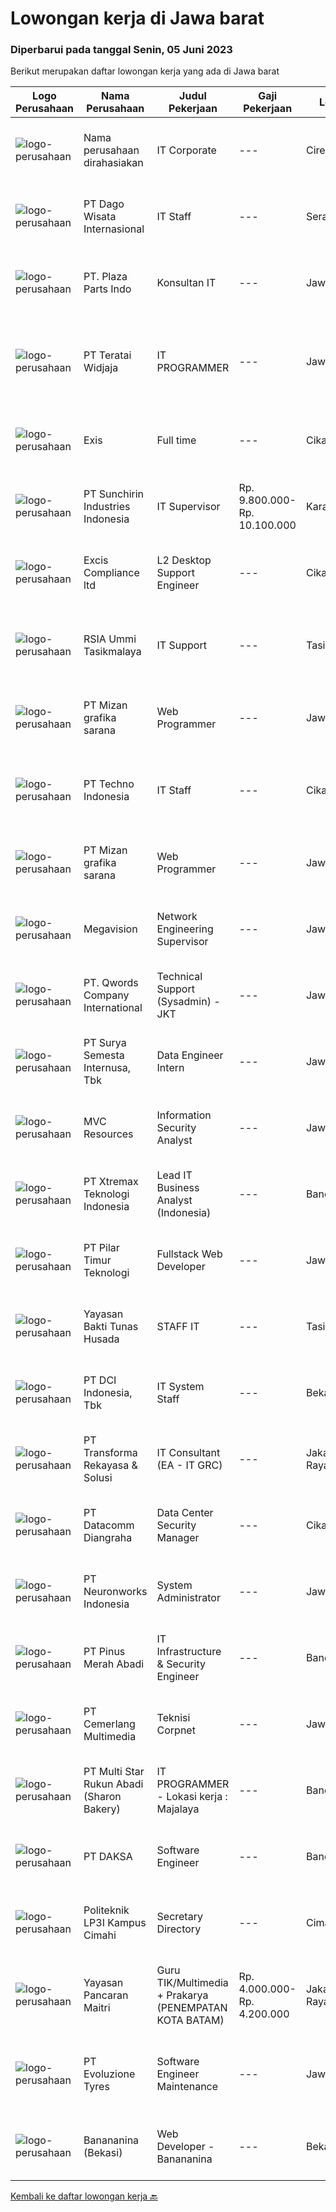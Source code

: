 
  # Lowongan kerja di Jawa barat

  ### Diperbarui pada tanggal Senin, 05 Juni 2023

  Berikut merupakan daftar lowongan kerja yang ada di Jawa barat

  |Logo Perusahaan | Nama Perusahaan | Judul Pekerjaan | Gaji Pekerjaan | Lokasi | Deskripsi | Tanggal diunggah | Pranala |
  | -------------- | --------------- | --------------- | --------- | --------- | -------------- | ------- | ----------- |
  |![logo-perusahaan](https://i.ibb.co/sqvTCh9/112815900-stock-vector-no-image-available-icon-flat-vector.webp)|Nama perusahaan dirahasiakan|IT Corporate|---|Cirebon|Kualifikasi : Menyiapkan dan menginstall software (laptop, Handphone, dll) yang dibutuhkan user dalam bekerja Maintenance Peralatan IT, Program &amp;...|Minggu, 04 Juni 2023|https://www.jobstreet.co.id/id/job/it-corporate-4348545?token=0~bd952b38-540d-4ce8-83d2-86b0db00ee8e&sectionRank=1&jobId=jobstreet-id-job-4348545|
|![logo-perusahaan](https://image-service-cdn.seek.com.au/d080c4a3f749a32086657040e2f3f6aaaaea9a0b/ee4dce1061f3f616224767ad58cb2fc751b8d2dc)|PT Dago Wisata Internasional|IT Staff|---|Serang|Responsibilities: Planning, developing, and monitoring IT work programs  Troubleshoot and repair technical problems or issues related to computer...|Minggu, 04 Juni 2023|https://www.jobstreet.co.id/id/job/it-staff-1035968715?token=0~bd952b38-540d-4ce8-83d2-86b0db00ee8e&sectionRank=2&jobId=jobstreet-id-job-1035968715|
|![logo-perusahaan](https://i.ibb.co/sqvTCh9/112815900-stock-vector-no-image-available-icon-flat-vector.webp)|PT. Plaza Parts Indo|Konsultan IT|---|Jawa Barat|Dibutuhkan konsultan IT untuk menangani hardware dan software, maintenance program SAP dan pengembangannya.Persyaratan  sbb :- Usia produktif-...|Minggu, 04 Juni 2023|https://www.jobstreet.co.id/id/job/konsultan-it-1035852938?token=0~bd952b38-540d-4ce8-83d2-86b0db00ee8e&sectionRank=3&jobId=jobstreet-id-job-1035852938|
|![logo-perusahaan](https://image-service-cdn.seek.com.au/3c03caccb30283a16a448b5ba94f2cfd592eef08/ee4dce1061f3f616224767ad58cb2fc751b8d2dc)|PT Teratai Widjaja|IT PROGRAMMER|---|Jawa Barat|(DIMOHON UNTUK SELALU MENGECEK EMAIL DAN NOMOR KALIAN YANG TERTERA PADA CV AGAR MEMPERMUDAH PROSES RECRUITMENT SELANJUTNYA)HARAP MEMBACA LAMARAN...|Minggu, 04 Juni 2023|https://www.jobstreet.co.id/id/job/it-programmer-1035891864?token=0~bd952b38-540d-4ce8-83d2-86b0db00ee8e&sectionRank=4&jobId=jobstreet-id-job-1035891864|
|![logo-perusahaan](https://i.ibb.co/sqvTCh9/112815900-stock-vector-no-image-available-icon-flat-vector.webp)|Exis|Full time|---|Cikarang|Industry: IT ServicesWork Experience: 4-5 yearsCity: CikarangState/Province: Jawa BaratZip/Postal Code: 17530Job DescriptionJOB DESCRIPTION  •...|Minggu, 04 Juni 2023|https://www.jobstreet.co.id/id/job/full-time-1035766371?token=0~bd952b38-540d-4ce8-83d2-86b0db00ee8e&sectionRank=5&jobId=jobstreet-id-job-1035766371|
|![logo-perusahaan](https://image-service-cdn.seek.com.au/6dd9108bb2cb3b9362ca624f32769a16f0967cd7/ee4dce1061f3f616224767ad58cb2fc751b8d2dc)|PT Sunchirin Industries Indonesia|IT Supervisor|Rp. 9.800.000-Rp. 10.100.000|Karawang|Job Descriptions: Conducting preventive and corrective actions regarding to the technical issues/ troubleshooting that can be faced by the users, this...|Sabtu, 03 Juni 2023|https://www.jobstreet.co.id/id/job/it-supervisor-4357455?token=0~bd952b38-540d-4ce8-83d2-86b0db00ee8e&sectionRank=6&jobId=jobstreet-id-job-4357455|
|![logo-perusahaan](https://i.ibb.co/sqvTCh9/112815900-stock-vector-no-image-available-icon-flat-vector.webp)|Excis Compliance ltd|L2 Desktop Support Engineer|---|Cikarang|JOB DESCRIPTION • Workstation Services (e.g., Desktop, Monitors, Printers and laptop)• Break fix• Desktop/Laptop Hardware related troubleshooting -...|Minggu, 04 Juni 2023|https://www.jobstreet.co.id/id/job/l2-desktop-support-engineer-1035765668?token=0~bd952b38-540d-4ce8-83d2-86b0db00ee8e&sectionRank=7&jobId=jobstreet-id-job-1035765668|
|![logo-perusahaan](https://i.ibb.co/sqvTCh9/112815900-stock-vector-no-image-available-icon-flat-vector.webp)|RSIA Ummi Tasikmalaya|IT Support|---|Tasikmalaya|Kualifikasi Pekerjaan Berpengalaman minimal 1 Tahun di IT support nilai plus  Mampu melakukan instalasi komputer, software, jaringan LAN. Menguasai...|Jumat, 02 Juni 2023|https://www.jobstreet.co.id/id/job/it-support-4357173?token=0~bd952b38-540d-4ce8-83d2-86b0db00ee8e&sectionRank=8&jobId=jobstreet-id-job-4357173|
|![logo-perusahaan](https://i.ibb.co/sqvTCh9/112815900-stock-vector-no-image-available-icon-flat-vector.webp)|PT Mizan grafika sarana|Web Programmer|---|Jawa Barat|- Pendidikan minimal S1 Informatika / Sederajat- Wajib menguasai Framework Codeigniter 3.11- Menguasai HTML, CSS dan Bootstrap (v.3/4), dan PHP 7-...|Minggu, 04 Juni 2023|https://www.jobstreet.co.id/id/job/web-programmer-1035809570?token=0~bd952b38-540d-4ce8-83d2-86b0db00ee8e&sectionRank=9&jobId=jobstreet-id-job-1035809570|
|![logo-perusahaan](https://image-service-cdn.seek.com.au/8bda9f9cbe943566e0ee7ae263f24c0e8e3f68da/ee4dce1061f3f616224767ad58cb2fc751b8d2dc)|PT Techno Indonesia|IT Staff|---|Cikarang|PT Tri Saudara Sentosa Industri (www.tri-saudara.com) adalah sebuah perusahaan yang bergerak dalam bidang mold maker dan plastic injection yang telah...|Jumat, 02 Juni 2023|https://www.jobstreet.co.id/id/job/it-staff-4356127?token=0~bd952b38-540d-4ce8-83d2-86b0db00ee8e&sectionRank=10&jobId=jobstreet-id-job-4356127|
|![logo-perusahaan](https://i.ibb.co/sqvTCh9/112815900-stock-vector-no-image-available-icon-flat-vector.webp)|PT Mizan grafika sarana|Web Programmer|---|Jawa Barat|- Pendidikan minimal S1 Informatika / Sederajat- Wajib menguasai Framework Codeigniter 3.11- Menguasai HTML, CSS dan Bootstrap (v.3/4), dan PHP 7-...|Minggu, 04 Juni 2023|https://www.jobstreet.co.id/id/job/web-programmer-1035788020?token=0~bd952b38-540d-4ce8-83d2-86b0db00ee8e&sectionRank=11&jobId=jobstreet-id-job-1035788020|
|![logo-perusahaan](https://i.ibb.co/sqvTCh9/112815900-stock-vector-no-image-available-icon-flat-vector.webp)|Megavision|Network Engineering Supervisor|---|Jawa Barat|Kualifikasi- Pendidikan minimal S1, usia maksimal 30 tahun- Menguasai switching VLAN baik L2 dan L3 routing protocol BGP, OSPF, MPLS- Menguasai sistem...|Minggu, 04 Juni 2023|https://www.jobstreet.co.id/id/job/network-engineering-supervisor-1035825014?token=0~bd952b38-540d-4ce8-83d2-86b0db00ee8e&sectionRank=12&jobId=jobstreet-id-job-1035825014|
|![logo-perusahaan](https://image-service-cdn.seek.com.au/aea0d289c424aa6d3a94988c859ad854e0b0d758/ee4dce1061f3f616224767ad58cb2fc751b8d2dc)|PT. Qwords Company International|Technical Support (Sysadmin) - JKT|---|Jawa Barat|PT Qwords Company International merupakan perusahaan yang memberikan layanan hosting, cloud, &amp; data center terkemuka di Indonesia. Qwords telah...|Minggu, 04 Juni 2023|https://www.jobstreet.co.id/id/job/technical-support-sysadmin-jkt-1035788289?token=0~bd952b38-540d-4ce8-83d2-86b0db00ee8e&sectionRank=13&jobId=jobstreet-id-job-1035788289|
|![logo-perusahaan](https://image-service-cdn.seek.com.au/2cae9be6400e0dd88615b6428f1ba2997edb8416/ee4dce1061f3f616224767ad58cb2fc751b8d2dc)|PT Surya Semesta Internusa, Tbk|Data Engineer Intern|---|Jawa Barat|MENJADI BAGIAN DARI TIM KAMI!SSIA, formerly known as PT Multi Investments Limited, was established on 15 June 1971, the company then transformed into...|Minggu, 04 Juni 2023|https://www.jobstreet.co.id/id/job/data-engineer-intern-1036000134?token=0~bd952b38-540d-4ce8-83d2-86b0db00ee8e&sectionRank=14&jobId=jobstreet-id-job-1036000134|
|![logo-perusahaan](https://i.ibb.co/sqvTCh9/112815900-stock-vector-no-image-available-icon-flat-vector.webp)|MVC Resources|Information Security Analyst|---|Jawa Barat|Position Summary:Monitor, evaluate and assess our IT Security controls, policies, setup, and configuration for compliance.Managing cybersecurity...|Minggu, 04 Juni 2023|https://www.jobstreet.co.id/id/job/information-security-analyst-1035905999?token=0~bd952b38-540d-4ce8-83d2-86b0db00ee8e&sectionRank=15&jobId=jobstreet-id-job-1035905999|
|![logo-perusahaan](https://image-service-cdn.seek.com.au/ce74a79d8ea261e54cdae65dc8035221535675cf/ee4dce1061f3f616224767ad58cb2fc751b8d2dc)|PT Xtremax Teknologi Indonesia|Lead IT Business Analyst (Indonesia)|---|Bandung|As a system/business analyst, your band of adventurers rely on you to identify and analyse our clients’ requirements and then build them in the form...|Minggu, 04 Juni 2023|https://www.jobstreet.co.id/id/job/lead-it-business-analyst-indonesia-1035984038?token=0~bd952b38-540d-4ce8-83d2-86b0db00ee8e&sectionRank=16&jobId=jobstreet-id-job-1035984038|
|![logo-perusahaan](https://image-service-cdn.seek.com.au/83fcbd95c4dd6a32d771d686a6edbf0ad0cbddeb/ee4dce1061f3f616224767ad58cb2fc751b8d2dc)|PT Pilar Timur Teknologi|Fullstack Web Developer|---|Jawa Barat|Requirements: Good skill in using PHP framework codeigniter &amp; laravel. Good Skill in database management using MySQL 8 &amp; PostreSQL 10 and know...|Minggu, 04 Juni 2023|https://www.jobstreet.co.id/id/job/fullstack-web-developer-1035947152?token=0~bd952b38-540d-4ce8-83d2-86b0db00ee8e&sectionRank=17&jobId=jobstreet-id-job-1035947152|
|![logo-perusahaan](https://image-service-cdn.seek.com.au/a6efb5ec8480803b0f1c8fd58a53db7207d694b7/ee4dce1061f3f616224767ad58cb2fc751b8d2dc)|Yayasan Bakti Tunas Husada|STAFF IT|---|Tasikmalaya|Kualifikasi : Pendidikan minimal S1 Informatika Menguasai bahasa pemrograman PHP dengan framework Laravel, MySql (RDBMS lain dipersilahkan),...|Kamis, 01 Juni 2023|https://www.jobstreet.co.id/id/job/staff-it-4343875?token=0~bd952b38-540d-4ce8-83d2-86b0db00ee8e&sectionRank=18&jobId=jobstreet-id-job-4343875|
|![logo-perusahaan](https://image-service-cdn.seek.com.au/6bd6b7b03e04ad1514911f3ca63a68c986c6deb5/ee4dce1061f3f616224767ad58cb2fc751b8d2dc)|PT DCI Indonesia, Tbk|IT System Staff|---|Bekasi|IT System StaffRole &amp; Responsibilities: Support to provide an IT system management documentation Perform maintenance, administration and...|Jumat, 02 Juni 2023|https://www.jobstreet.co.id/id/job/it-system-staff-4356207?token=0~bd952b38-540d-4ce8-83d2-86b0db00ee8e&sectionRank=19&jobId=jobstreet-id-job-4356207|
|![logo-perusahaan](https://image-service-cdn.seek.com.au/8ac4f6816c96d0d4b07ccd8973c6b820fc6c70e4/ee4dce1061f3f616224767ad58cb2fc751b8d2dc)|PT Transforma Rekayasa & Solusi|IT Consultant (EA - IT GRC)|---|Jakarta Raya|Kami mengundang kandidat prospektif untuk bergabung dengan tim konsultasi kami, khususnya terkait bidang Enteprise Architecture dan IT...|Sabtu, 03 Juni 2023|https://www.jobstreet.co.id/id/job/it-consultant-ea-it-grc-4339967?token=0~bd952b38-540d-4ce8-83d2-86b0db00ee8e&sectionRank=20&jobId=jobstreet-id-job-4339967|
|![logo-perusahaan](https://image-service-cdn.seek.com.au/2f053b2a8c10020c6a87af72c4c503f27f85a400/ee4dce1061f3f616224767ad58cb2fc751b8d2dc)|PT Datacomm Diangraha|Data Center Security Manager|---|Cikarang|Responsible for managing documents, procedures, work instructions, and Data Center physical security policy standards. Responsible for the...|Minggu, 04 Juni 2023|https://www.jobstreet.co.id/id/job/data-center-security-manager-4349628?token=0~bd952b38-540d-4ce8-83d2-86b0db00ee8e&sectionRank=21&jobId=jobstreet-id-job-4349628|
|![logo-perusahaan](https://image-service-cdn.seek.com.au/9950390cdd3e8813f309ee991eeda53ea9ae6f3a/ee4dce1061f3f616224767ad58cb2fc751b8d2dc)|PT Neuronworks Indonesia|System Administrator|---|Jawa Barat|Kualifikasi Pekerjaan :1. Maksimum 30 tahun.2. Domisili/Ditugaskan di Bandung - Indonesia.3. Minimal SMK/S1 Sistem Informasi.4. Berpengalaman dalam...|Sabtu, 03 Juni 2023|https://www.jobstreet.co.id/id/job/system-administrator-1035947147?token=0~bd952b38-540d-4ce8-83d2-86b0db00ee8e&sectionRank=22&jobId=jobstreet-id-job-1035947147|
|![logo-perusahaan](https://image-service-cdn.seek.com.au/06f442cc088402be7f9b45dd10076060b87cadef/ee4dce1061f3f616224767ad58cb2fc751b8d2dc)|PT Pinus Merah Abadi|IT Infrastructure & Security Engineer|---|Bandung|The ideal candidate will design, build, and maintain the ICT infrastructure for the organization using cloud platforms or on-premises solutions....|Minggu, 04 Juni 2023|https://www.jobstreet.co.id/id/job/it-infrastructure-security-engineer-1035788222?token=0~bd952b38-540d-4ce8-83d2-86b0db00ee8e&sectionRank=23&jobId=jobstreet-id-job-1035788222|
|![logo-perusahaan](https://image-service-cdn.seek.com.au/99beb51a6e85caa989e8efb116314e7040bf74f4/ee4dce1061f3f616224767ad58cb2fc751b8d2dc)|PT Cemerlang Multimedia|Teknisi Corpnet|---|Jawa Barat|Kualifikasi:- Maks. 25 tahun- Minimal pendidikan SMK jurusan Teknik Komputer dan Jaringan.- Diutamakan yang berpengalaman- Jujur, pekerja keras, bisa...|Minggu, 04 Juni 2023|https://www.jobstreet.co.id/id/job/teknisi-corpnet-1035921358?token=0~bd952b38-540d-4ce8-83d2-86b0db00ee8e&sectionRank=24&jobId=jobstreet-id-job-1035921358|
|![logo-perusahaan](https://image-service-cdn.seek.com.au/f5edfe0a3f275e7ec06988354d3b6e6c3e4b01e8/ee4dce1061f3f616224767ad58cb2fc751b8d2dc)|PT Multi Star Rukun Abadi (Sharon Bakery)|IT PROGRAMMER - Lokasi kerja : Majalaya|---|Bandung|Persyaratan: Pendidikan minimal D3 Jurusan Teknik Informatika/Sistem Informasi Pengalaman minimal 4 tahun di bidang Electronic Data Processing...|Sabtu, 03 Juni 2023|https://www.jobstreet.co.id/id/job/it-programmer-lokasi-kerja-%3A-majalaya-4346953?token=0~bd952b38-540d-4ce8-83d2-86b0db00ee8e&sectionRank=25&jobId=jobstreet-id-job-4346953|
|![logo-perusahaan](https://image-service-cdn.seek.com.au/f91d7a8347108b0d177cd67e8a0b14e983aff0d0/ee4dce1061f3f616224767ad58cb2fc751b8d2dc)|PT DAKSA|Software Engineer|---|Bandung|Responsibilities Develop secure, reliable, and scalable system and web or desktop based app for enterprise and financial system. Working in team work...|Minggu, 04 Juni 2023|https://www.jobstreet.co.id/id/job/software-engineer-4349272?token=0~bd952b38-540d-4ce8-83d2-86b0db00ee8e&sectionRank=26&jobId=jobstreet-id-job-4349272|
|![logo-perusahaan](https://i.ibb.co/sqvTCh9/112815900-stock-vector-no-image-available-icon-flat-vector.webp)|Politeknik LP3I Kampus Cimahi|Secretary Directory|---|Cimahi|- Membantu eksekutif mengerjakan tugas-tugas kecil dari pekerjaan atau proyek besarnya. - Membantu atasannya dalam mengorganisir beragam laporan...|Minggu, 04 Juni 2023|https://www.jobstreet.co.id/id/job/secretary-directory-1035875478?token=0~bd952b38-540d-4ce8-83d2-86b0db00ee8e&sectionRank=27&jobId=jobstreet-id-job-1035875478|
|![logo-perusahaan](https://image-service-cdn.seek.com.au/8b564d893394269223b3fa8f4d4d00e062ab3e69/ee4dce1061f3f616224767ad58cb2fc751b8d2dc)|Yayasan Pancaran Maitri|Guru TIK/Multimedia + Prakarya (PENEMPATAN KOTA BATAM)|Rp. 4.000.000-Rp. 4.200.000|Jakarta Raya|Kualifikasi Umum-Lulusan S1 Pendidikan Ilmu Komputer/Teknik Informatika/ Sistem Informasi/ DKV/ Seni Fotografi-Diutamakan memiliki pengalaman...|Jumat, 02 Juni 2023|https://www.jobstreet.co.id/id/job/guru-tik-multimedia-prakarya-penempatan-kota-batam-4357261?token=0~bd952b38-540d-4ce8-83d2-86b0db00ee8e&sectionRank=28&jobId=jobstreet-id-job-4357261|
|![logo-perusahaan](https://image-service-cdn.seek.com.au/d415ba5fb171e50c979c559d0b4da95ed97782a1/ee4dce1061f3f616224767ad58cb2fc751b8d2dc)|PT Evoluzione Tyres|Software Engineer Maintenance|---|Jawa Barat|Requirements : Candidate must possess Bachelor degree in Engineering (Electrical/Electronic/Mechatronics) or equivalent. At least 4 Year(s) of working...|Minggu, 04 Juni 2023|https://www.jobstreet.co.id/id/job/software-engineer-maintenance-4340720?token=0~bd952b38-540d-4ce8-83d2-86b0db00ee8e&sectionRank=29&jobId=jobstreet-id-job-4340720|
|![logo-perusahaan](https://image-service-cdn.seek.com.au/19b2b4a30b5a7dbba94dc9643618d4fbfb9ceb1c/ee4dce1061f3f616224767ad58cb2fc751b8d2dc)|Banananina (Bekasi)|Web Developer - Banananina|---|Bekasi|Deskripsi Pekerjaan Lulusan Minimal S1 Teknik Informatika Lebih diutamakan memiliki pengalaman develop web Skill yang di butuhkan : PHP, HTML, CSS,...|Minggu, 04 Juni 2023|https://www.jobstreet.co.id/id/job/web-developer-banananina-1035906061?token=0~bd952b38-540d-4ce8-83d2-86b0db00ee8e&sectionRank=30&jobId=jobstreet-id-job-1035906061|


  [Kembali ke daftar lowongan kerja 🔙](../README.md#daftar-lowongan-kerja)
  